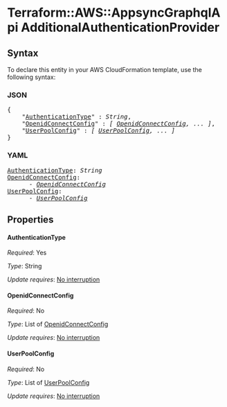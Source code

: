 # Terraform::AWS::AppsyncGraphqlApi AdditionalAuthenticationProvider

## Syntax

To declare this entity in your AWS CloudFormation template, use the following syntax:

### JSON

<pre>
{
    "<a href="#authenticationtype" title="AuthenticationType">AuthenticationType</a>" : <i>String</i>,
    "<a href="#openidconnectconfig" title="OpenidConnectConfig">OpenidConnectConfig</a>" : <i>[ <a href="additionalauthenticationprovider-openidconnectconfig.md">OpenidConnectConfig</a>, ... ]</i>,
    "<a href="#userpoolconfig" title="UserPoolConfig">UserPoolConfig</a>" : <i>[ <a href="additionalauthenticationprovider-userpoolconfig.md">UserPoolConfig</a>, ... ]</i>
}
</pre>

### YAML

<pre>
<a href="#authenticationtype" title="AuthenticationType">AuthenticationType</a>: <i>String</i>
<a href="#openidconnectconfig" title="OpenidConnectConfig">OpenidConnectConfig</a>: <i>
      - <a href="additionalauthenticationprovider-openidconnectconfig.md">OpenidConnectConfig</a></i>
<a href="#userpoolconfig" title="UserPoolConfig">UserPoolConfig</a>: <i>
      - <a href="additionalauthenticationprovider-userpoolconfig.md">UserPoolConfig</a></i>
</pre>

## Properties

#### AuthenticationType

_Required_: Yes

_Type_: String

_Update requires_: [No interruption](https://docs.aws.amazon.com/AWSCloudFormation/latest/UserGuide/using-cfn-updating-stacks-update-behaviors.html#update-no-interrupt)

#### OpenidConnectConfig

_Required_: No

_Type_: List of <a href="additionalauthenticationprovider-openidconnectconfig.md">OpenidConnectConfig</a>

_Update requires_: [No interruption](https://docs.aws.amazon.com/AWSCloudFormation/latest/UserGuide/using-cfn-updating-stacks-update-behaviors.html#update-no-interrupt)

#### UserPoolConfig

_Required_: No

_Type_: List of <a href="additionalauthenticationprovider-userpoolconfig.md">UserPoolConfig</a>

_Update requires_: [No interruption](https://docs.aws.amazon.com/AWSCloudFormation/latest/UserGuide/using-cfn-updating-stacks-update-behaviors.html#update-no-interrupt)


